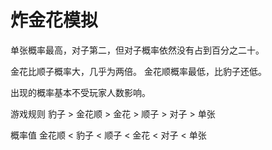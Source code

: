 # 炸金花模拟

单张概率最高，对子第二，但对子概率依然没有占到百分之二十。

金花比顺子概率大，几乎为两倍。
金花顺概率最低，比豹子还低。

出现的概率基本不受玩家人数影响。

游戏规则
豹子 > 金花顺 > 金花 > 顺子 > 对子 > 单张

概率值
金花顺 < 豹子 < 顺子 < 金花 < 对子 < 单张